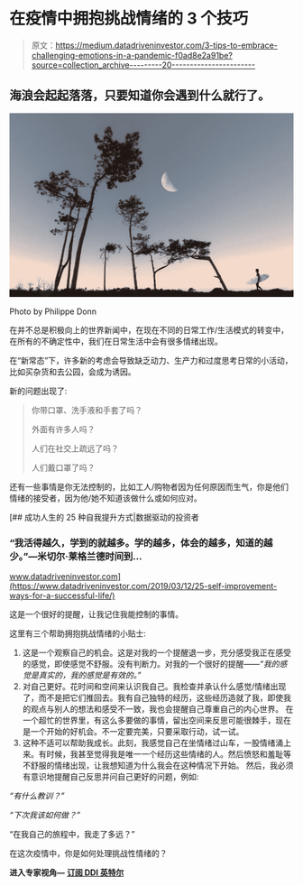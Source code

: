 # 在疫情中拥抱挑战情绪的 3 个技巧

> 原文：<https://medium.datadriveninvestor.com/3-tips-to-embrace-challenging-emotions-in-a-pandemic-f0ad8e2a91be?source=collection_archive---------20----------------------->

## 海浪会起起落落，只要知道你会遇到什么就行了。

![](img/3cc894daa5f56b8a0ccb5294e73bab4e.png)

Photo by Philippe Donn

在并不总是积极向上的世界新闻中，在现在不同的日常工作/生活模式的转变中，在所有的不确定性中，我们在日常生活中会有很多情绪出现。

在“新常态”下，许多新的考虑会导致缺乏动力、生产力和过度思考日常的小活动，比如买杂货和去公园，会成为诱因。

新的问题出现了:

> 你带口罩、洗手液和手套了吗？
> 
> 外面有许多人吗？
> 
> 人们在社交上疏远了吗？
> 
> 人们戴口罩了吗？

还有一些事情是你无法控制的，比如工人/购物者因为任何原因而生气，你是他们情绪的接受者，因为他/她不知道该做什么或如何应对。

[](https://www.datadriveninvestor.com/2019/03/12/25-self-improvement-ways-for-a-successful-life/) [## 成功人生的 25 种自我提升方式|数据驱动的投资者

### “我活得越久，学到的就越多。学的越多，体会的越多，知道的越少。”―米切尔·莱格兰德时间到…

www.datadriveninvestor.com](https://www.datadriveninvestor.com/2019/03/12/25-self-improvement-ways-for-a-successful-life/) 

这是一个很好的提醒，让我记住我能控制的事情。

这里有三个帮助拥抱挑战情绪的小贴士:

1.  这是一个观察自己的机会。这是对我的一个提醒退一步，充分感受我正在感受的感觉，即使感觉不舒服。没有判断力。对我的一个很好的提醒——*“我的感觉是真实的，我的感觉是有效的。”*
2.  对自己更好。花时间和空间来认识我自己。我检查并承认什么感觉/情绪出现了，而不是把它们推回去。我有自己独特的经历，这些经历造就了我，即使我的观点与别人的想法和感受不一致，我也会提醒自己尊重自己的内心世界。
    在一个超忙的世界里，有这么多要做的事情，留出空间来反思可能很棘手，现在是一个开始的好机会。不一定要完美，只要采取行动，试一试。
3.  这种不适可以帮助我成长。此刻，我感觉自己在坐情绪过山车，一股情绪涌上来。有时候，我甚至觉得我是唯一一个经历这些情绪的人。然后愤怒和羞耻等不舒服的情绪出现，让我想知道为什么我会在这种情况下开始。
    然后，我必须有意识地提醒自己反思并问自己更好的问题，例如:

*“有什么教训？”*

*“下次我该如何做？”*

“在我自己的旅程中，我走了多远？”

在这次疫情中，你是如何处理挑战性情绪的？

**进入专家视角—** [**订阅 DDI 英特尔**](https://datadriveninvestor.com/ddi-intel)
